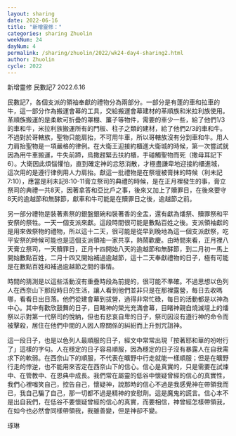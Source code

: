 ```yaml
---
layout: sharing
date: 2022-06-16
title: "新增靈修："
categories: sharing Zhuolin
weekNum: 24
dayNum: 4
permalink: /sharing/zhuolin/2022/wk24-day4-sharing2.html
author: Zhuolin
cycle: 2022
---  
```

新增靈修 民數記7
2022.6.16

民數記7，各個支派的領袖奉獻的禮物分為兩部分。一部分是有蓬的車和拉車的牛，這一部分作為搬運會幕的工具，交給搬運會幕建材的革順族和米拉利族使用。革順族搬運的是柔軟可折疊的罩棚、簾子等物件，需要的車少一些，給了他們1/3的車和牛，米拉利族搬運所有的門板、柱子之類的建材，給了他們2/3的車和牛。不過對於哥轄族，聖物只能肩抬，不可用牛車，所以哥轄族沒有分到車和牛。用人力肩抬聖物是一項嚴格的律例。在大衛王迎接約櫃進大衛城的時候，第一次嘗試就因為用牛車搬運，牛失前蹄，烏撒趕緊去扶約櫃，手碰觸聖物而死（撒母耳記下6）。大衛因此煩惱懼怕，直到確定神的忿怒消散，才極盡謙卑地迎接約櫃進城，這次用的是遵行律例用人力肩抬。獻這一批禮物是在祭壇被膏抹的時候（利未記7:10），應當是利未記8:10-11膏立祭司的典禮的時候，是在正月裡發生的事，膏立祭司的典禮一共8天，因著拿答和亞比戶之事，後來又加上了贖罪日，在後來要守8天的逾越節和無酵節，獻車和牛可能是在贖罪日之後，逾越節之前。

另一部分禮物是裝著素祭的銀盤銀碗和裝著香的金盂，還有獻為燔祭、贖罪祭和平安祭的祭牲。一天一個支派來獻。這段時間很可能是數點百姓之後。支派領袖獻的是用來做祭物的禮物，所以這十二天，很可能是從早到晚地為這一個支派獻祭，吃平安祭的時候可能也是這個支派領袖一家共享，熱鬧歡慶。由時間來看，正月裡八天膏立祭司，一天贖罪日，正月十四開始八天的逾越節和無酵節，到二月初一馬上開始數點百姓，二月十四又開始補過逾越節，這十二天奉獻禮物的日子，極有可能是在數點百姓和補過逾越節之間的事情。

時間的猜測是以這些活動沒有重疊時段為前提的，很可能不準確。不過思想以色列人在西奈山下那段時日的生活，讓人看到他們並非只是在那裡露營，每日去收嗎哪，看看日出日落。他們從建會幕到拔營，過得非常忙碌，每日的活動都是以神為中心。其中有歡欣鼓舞的日子，目睹神的榮光充滿會幕，目睹神親自燒滅壇上的燔祭以示對第一代祭司的悅納，但也有悲哀自卑的日子，祭司因沒有遵行神的命令而被擊殺，居住在他們中間的人因人際關係的糾紛而上升到咒詛神。

這一段日子，也是以色列人最順服的日子，經文中常常出現「按著耶和華的吩咐行了」這樣的字句。人在穩定的日子容易順服，因為穩定的日子沒有暴露人在自我需求下的軟弱。在西奈山下的順服，不代表在曠野中行走就能一樣順服；但是在曠野行走的悖逆，也不能用來否定在西奈山下的信心。信心是真實的，只是需要在試煉中、在管教中、在恩典中成長。我們常在屬靈的低谷中懷疑曾經的信心的真實性，我們心裡嗤笑自己，控告自己，懷疑神，說那時的信心不過是我感覺神在帶領我而已，我自己騙了自己，那一切都不過是精神的安慰劑。這是魔鬼的謊言。信心本不是出自我們，在低谷不要懷疑曾經的信心的真實，而要相信，神曾經怎樣帶領我，在如今也必然會同樣帶領我，我雖善變，但是神卻不變。

琢琳



